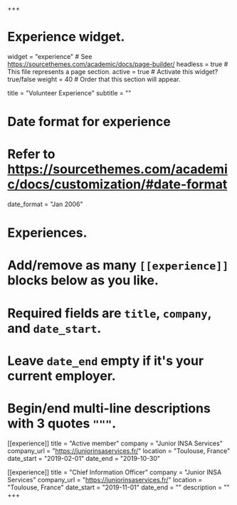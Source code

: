 +++
# Experience widget.
widget = "experience"  # See https://sourcethemes.com/academic/docs/page-builder/
headless = true  # This file represents a page section.
active = true  # Activate this widget? true/false
weight = 40  # Order that this section will appear.

title = "Volunteer Experience"
subtitle = ""

# Date format for experience
#   Refer to https://sourcethemes.com/academic/docs/customization/#date-format
date_format = "Jan 2006"

# Experiences.
#   Add/remove as many `[[experience]]` blocks below as you like.
#   Required fields are `title`, `company`, and `date_start`.
#   Leave `date_end` empty if it's your current employer.
#   Begin/end multi-line descriptions with 3 quotes `"""`.
[[experience]]
  title = "Active member"
  company = "Junior INSA Services"
  company_url = "https://juniorinsaservices.fr/"
  location = "Toulouse, France"
  date_start = "2019-02-01"
  date_end = "2019-10-30"

[[experience]]
  title = "Chief Information Officer"
  company = "Junior INSA Services"
  company_url = "https://juniorinsaservices.fr/"
  location = "Toulouse, France"
  date_start = "2019-11-01"
  date_end = ""
  description = ""
+++

